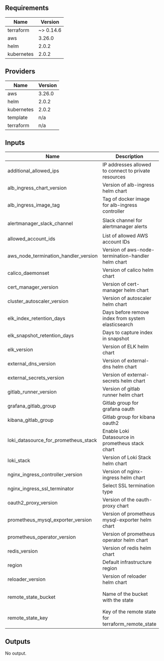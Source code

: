## Requirements

| Name | Version |
|------|---------|
| terraform | ~> 0.14.6 |
| aws | 3.26.0 |
| helm | 2.0.2 |
| kubernetes | 2.0.2 |

## Providers

| Name | Version |
|------|---------|
| aws | 3.26.0 |
| helm | 2.0.2 |
| kubernetes | 2.0.2 |
| template | n/a |
| terraform | n/a |

## Inputs

| Name | Description | Type | Default | Required |
|------|-------------|------|---------|:--------:|
| additional\_allowed\_ips | IP addresses allowed to connect to private resources | `list(any)` | `[]` | no |
| alb\_ingress\_chart\_version | Version of alb-ingress helm chart | `string` | `"1.0.4"` | no |
| alb\_ingress\_image\_tag | Tag of docker image for alb-ingress controller | `string` | `"v1.1.5"` | no |
| alertmanager\_slack\_channel | Slack channel for alertmanager alerts | `string` | `"madops-demo-alerts"` | no |
| allowed\_account\_ids | List of allowed AWS account IDs | `list` | `[]` | no |
| aws\_node\_termination\_handler\_version | Version of aws-node-termination-handler helm chart | `string` | `"0.13.3"` | no |
| calico\_daemonset | Version of calico helm chart | `string` | `"0.3.4"` | no |
| cert\_manager\_version | Version of cert-manager helm chart | `string` | `"1.1.0"` | no |
| cluster\_autoscaler\_version | Version of autoscaler helm chart | `string` | `"1.1.0"` | no |
| elk\_index\_retention\_days | Days before remove index from system elasticsearch | `number` | `14` | no |
| elk\_snapshot\_retention\_days | Days to capture index in snapshot | `number` | `90` | no |
| elk\_version | Version of ELK helm chart | `string` | `"7.8.0"` | no |
| external\_dns\_version | Version of external-dns helm chart | `string` | `"4.9.4"` | no |
| external\_secrets\_version | Version of external-secrets helm chart | `string` | `"6.3.0"` | no |
| gitlab\_runner\_version | Version of gitlab runner helm chart | `string` | `"0.26.0"` | no |
| grafana\_gitlab\_group | Gitlab group for grafana oauth | `string` | `"madops"` | no |
| kibana\_gitlab\_group | Gitlab group for kibana oauth2 | `string` | `"madops"` | no |
| loki\_datasource\_for\_prometheus\_stack | Enable Loki Datasource in prometheus stack chart | `bool` | `false` | no |
| loki\_stack | Version of Loki Stack helm chart | `string` | `"2.3.1"` | no |
| nginx\_ingress\_controller\_version | Version of nginx-ingress helm chart | `string` | `"3.23.0"` | no |
| nginx\_ingress\_ssl\_terminator | Select SSL termination type | `string` | `"lb"` | no |
| oauth2\_proxy\_version | Version of the oauth-proxy chart | `string` | `"3.2.5"` | no |
| prometheus\_mysql\_exporter\_version | Version of prometheus mysql-exporter helm chart | `string` | `"1.1.0"` | no |
| prometheus\_operator\_version | Version of prometheus operator helm chart | `string` | `"13.12.0"` | no |
| redis\_version | Version of redis helm chart | `string` | `"12.7.3"` | no |
| region | Default infrastructure region | `string` | `"us-east-1"` | no |
| reloader\_version | Version of reloader helm chart | `string` | `"0.0.81"` | no |
| remote\_state\_bucket | Name of the bucket with the state | `string` | `"madops-terraform-state-us-east-1"` | no |
| remote\_state\_key | Key of the remote state for terraform\_remote\_state | `string` | `"layer1-aws"` | no |

## Outputs

No output.

